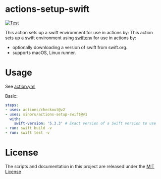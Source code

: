 # actions-setup-swift

[![Test](https://github.com/sinoru/actions-setup-swift/actions/workflows/test.yml/badge.svg)](https://github.com/sinoru/actions-setup-swift/actions/workflows/test.yml)

This action sets up a swift environment for use in actions by:
This action sets up a swift environment using [swiftenv](https://github.com/kylef/swiftenv) for use in actions by:

- optionally downloading a version of swift from swift.org.
- supports macOS, Linux runner.

# Usage

See [action.yml](action.yml)

Basic:
```yaml
steps:
- uses: actions/checkout@v2
- uses: sinoru/actions-setup-swift@v1
  with:
    swift-version: '5.3.3' # Exact version of a Swift version to use
- run: swift build -v
- run: swift test -v
```

# License

The scripts and documentation in this project are released under the [MIT License](LICENSE)
